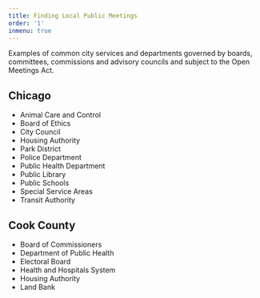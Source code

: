 ```yaml
---
title: Finding Local Public Meetings
order: '1'
inmenu: true
---
```



Examples of common city services and departments governed by boards, committees, commissions and advisory councils and subject to the Open Meetings Act.

## Chicago

* Animal Care and Control
* Board of Ethics
* City Council
* Housing Authority
* Park District
* Police Department
* Public Health Department
* Public Library
* Public Schools
* Special Service Areas
* Transit Authority

## Cook County

* Board of Commissioners
* Department of Public Health
* Electoral Board
* Health and Hospitals System
* Housing Authority
* Land Bank
